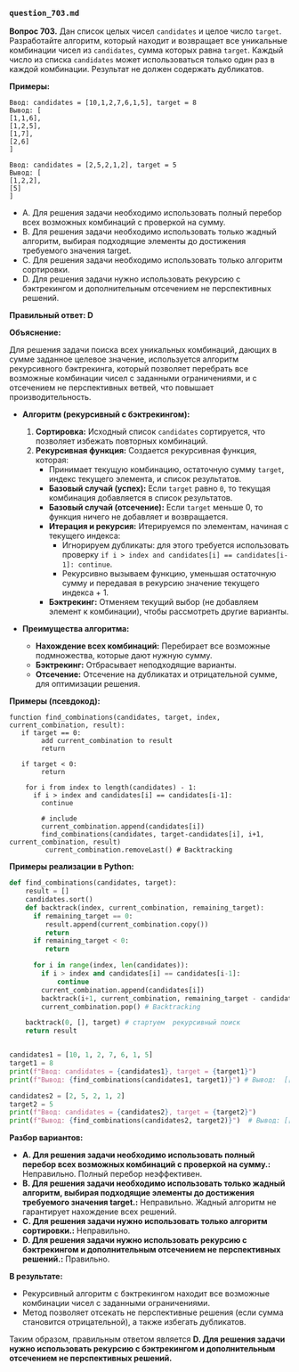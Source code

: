 ### `question_703.md`

**Вопрос 703.** Дан список целых чисел `candidates` и целое число `target`. Разработайте алгоритм, который находит и возвращает все уникальные комбинации чисел из `candidates`, сумма которых равна `target`. Каждый число из списка `candidates` может использоваться только один раз в каждой комбинации. Результат не должен содержать дубликатов.

**Примеры:**

```
Ввод: candidates = [10,1,2,7,6,1,5], target = 8
Вывод: [
[1,1,6],
[1,2,5],
[1,7],
[2,6]
]

Ввод: candidates = [2,5,2,1,2], target = 5
Вывод: [
[1,2,2],
[5]
]
```

- A. Для решения задачи необходимо использовать полный перебор всех возможных комбинаций с проверкой на сумму.
- B. Для решения задачи необходимо использовать только жадный алгоритм, выбирая подходящие элементы до достижения требуемого значения target.
- C. Для решения задачи необходимо использовать только алгоритм сортировки.
- D.  Для решения задачи нужно использовать рекурсию с бэктрекингом и дополнительным отсечением не перспективных решений.

**Правильный ответ: D**

**Объяснение:**

Для решения задачи поиска всех уникальных комбинаций, дающих в сумме заданное целевое значение, используется алгоритм рекурсивного бэктрекинга, который позволяет перебрать все возможные комбинации чисел с заданными ограничениями, и  с отсечением не перспективных ветвей, что повышает производительность.

*   **Алгоритм (рекурсивный с бэктрекингом):**
    1.  **Сортировка:** Исходный список `candidates` сортируется, что позволяет избежать повторных комбинаций.
    2. **Рекурсивная функция:**  Создается рекурсивная функция, которая:
         *   Принимает текущую комбинацию,  остаточную сумму `target`, индекс текущего элемента, и список результатов.
        * **Базовый случай (успех):** Если `target` равно `0`, то текущая комбинация добавляется в список результатов.
         *  **Базовый случай (отсечение):** Если `target` меньше 0, то функция ничего не добавляет и возвращается.
        *  **Итерация и рекурсия:**  Итерируемся по элементам, начиная с текущего индекса:
             *    Игнорируем дубликаты:  для этого требуется использовать проверку `if i > index and candidates[i] == candidates[i-1]: continue`.
            *  Рекурсивно вызываем функцию, уменьшая  остаточную сумму  и передавая в рекурсию значение текущего индекса + 1.
        *  **Бэктрекинг:** Отменяем текущий выбор (не добавляем элемент к комбинации), чтобы рассмотреть другие варианты.

*  **Преимущества алгоритма:**
    *   **Нахождение всех комбинаций:** Перебирает все возможные подмножества, которые дают нужную сумму.
    *   **Бэктрекинг:** Отбрасывает неподходящие  варианты.
    *  **Отсечение:**  Отсечение на дубликатах и отрицательной сумме, для оптимизации решения.

**Примеры (псевдокод):**

```
function find_combinations(candidates, target, index, current_combination, result):
   if target == 0:
        add current_combination to result
        return

   if target < 0:
        return

    for i from index to length(candidates) - 1:
      if i > index and candidates[i] == candidates[i-1]:
        continue

        # include
        current_combination.append(candidates[i])
        find_combinations(candidates, target-candidates[i], i+1, current_combination, result)
         current_combination.removeLast() # Backtracking
```

**Примеры реализации в Python:**

```python
def find_combinations(candidates, target):
    result = []
    candidates.sort()
    def backtrack(index, current_combination, remaining_target):
      if remaining_target == 0:
         result.append(current_combination.copy())
         return
      if remaining_target < 0:
         return

      for i in range(index, len(candidates)):
        if i > index and candidates[i] == candidates[i-1]:
            continue
        current_combination.append(candidates[i])
        backtrack(i+1, current_combination, remaining_target - candidates[i])
        current_combination.pop() # Backtracking

    backtrack(0, [], target) # стартуем  рекурсивный поиск
    return result


candidates1 = [10, 1, 2, 7, 6, 1, 5]
target1 = 8
print(f"Ввод: candidates = {candidates1}, target = {target1}")
print(f"Вывод: {find_combinations(candidates1, target1)}") # Вывод:  [['1', '1', '6'], ['1', '2', '5'], ['1', '7'], ['2', '6']]

candidates2 = [2, 5, 2, 1, 2]
target2 = 5
print(f"Ввод: candidates = {candidates2}, target = {target2}")
print(f"Вывод: {find_combinations(candidates2, target2)}")  # Вывод: [['1', '2', '2'], ['5']]
```

**Разбор вариантов:**
*   **A. Для решения задачи необходимо использовать полный перебор всех возможных комбинаций с проверкой на сумму.:** Неправильно. Полный перебор неэффективен.
*  **B. Для решения задачи необходимо использовать только жадный алгоритм, выбирая подходящие элементы до достижения требуемого значения target.:** Неправильно. Жадный алгоритм не гарантирует нахождение всех решений.
*  **C. Для решения задачи нужно использовать только алгоритм сортировки.:** Неправильно.
*   **D. Для решения задачи нужно использовать рекурсию с бэктрекингом и дополнительным отсечением не перспективных решений.:** Правильно.

**В результате:**
*   Рекурсивный алгоритм с бэктрекингом  находит все возможные комбинации чисел  с заданными ограничениями.
*   Метод позволяет отсекать не перспективные решения (если  сумма становится отрицательной), а также  избегать дубликатов.

Таким образом, правильным ответом является **D. Для решения задачи нужно использовать рекурсию с бэктрекингом и дополнительным отсечением не перспективных решений.**
